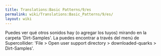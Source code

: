 ```yaml
---
title: Translations:Basic Patterns/9/es
permalink: wiki/Translations:Basic_Patterns/9/es/
layout: wiki
---
```


Puedes ver qué otros sonidos hay (o agregar los tuyos) mirando en la
carpeta 'Dirt-Samples'. La puedes encontrar a través del menú de
Supercollider: 'File \> Open user support directory \> downloaded-quarks
\> Dirt-Samples'.
